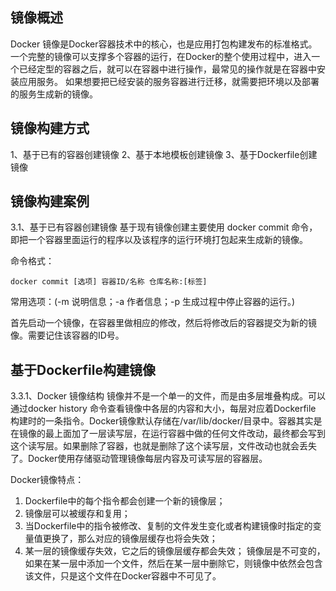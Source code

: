 
## **镜像概述**
Docker 镜像是Docker容器技术中的核心，也是应用打包构建发布的标准格式。一个完整的镜像可以支撑多个容器的运行，在Docker的整个使用过程中，进入一个已经定型的容器之后，就可以在容器中进行操作，最常见的操作就是在容器中安装应用服务。
如果想要把已经安装的服务容器进行迁移，就需要把环境以及部署的服务生成新的镜像。

## **镜像构建方式**
1、基于已有的容器创建镜像
2、基于本地模板创建镜像
3、基于Dockerfile创建镜像

## **镜像构建案例**
3.1、基于已有容器创建镜像
基于现有镜像创建主要使用 docker commit 命令，即把一个容器里面运行的程序以及该程序的运行环境打包起来生成新的镜像。

命令格式：
```
docker commit [选项] 容器ID/名称 仓库名称:[标签] 
```

常用选项：(-m 说明信息；-a 作者信息；-p 生成过程中停止容器的运行。)

首先启动一个镜像，在容器里做相应的修改，然后将修改后的容器提交为新的镜像。需要记住该容器的ID号。



## **基于Dockerfile构建镜像**

3.3.1、Docker 镜像结构
镜像并不是一个单一的文件，而是由多层堆叠构成。可以通过docker history 命令查看镜像中各层的内容和大小，每层对应着Dockerfile 构建时的一条指令。Docker镜像默认存储在/var/lib/docker/<storage-driver>目录中。容器其实是在镜像的最上面加了一层读写层，在运行容器中做的任何文件改动，最终都会写到这个读写层。如果删除了容器，也就是删除了这个读写层，文件改动也就会丢失了。Docker使用存储驱动管理镜像每层内容及可读写层的容器层。


Docker镜像特点：

1. Dockerfile中的每个指令都会创建一个新的镜像层；
2. 镜像层可以被缓存和复用；
3. 当Dockerfile中的指令被修改、复制的文件发生变化或者构建镜像时指定的变量值更换了，那么对应的镜像层缓存也将会失效；
4. 某一层的镜像缓存失效，它之后的镜像层缓存都会失效；
镜像层是不可变的，如果在某一层中添加一个文件，然后在某一层中删除它，则镜像中依然会包含该文件，只是这个文件在Docker容器中不可见了。